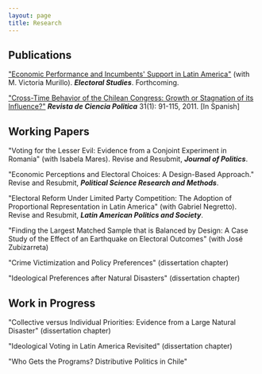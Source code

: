 ```yaml
---
layout: page
title: Research
---
```


## Publications

["Economic Performance and Incumbents' Support in Latin America"](http://www.sciencedirect.com/science/article/pii/S0261379416302244) (with M.
Victoria Murillo). ***Electoral Studies***. Forthcoming.

["Cross-Time Behavior of the Chilean Congress: Growth or Stagnation of its Influence?"](http://www.scielo.cl/pdf/revcipol/v31n1/art05.pdf) ***Revista de Ciencia Politica*** 31(1): 91-115, 2011. [In Spanish]

## Working Papers

"Voting for the Lesser Evil: Evidence from a Conjoint Experiment in Romania" (with Isabela Mares). Revise and Resubmit, ***Journal of Politics***.

"Economic Perceptions and Electoral Choices: A Design-Based Approach." Revise and Resubmit, ***Political Science Research and Methods***.

"Electoral Reform Under Limited Party Competition: The Adoption of Proportional Representation in Latin America" (with Gabriel Negretto). Revise and Resubmit, ***Latin American Politics and Society***.

"Finding the Largest Matched Sample that is Balanced by Design: A Case Study of the Effect of an Earthquake on Electoral Outcomes" (with José Zubizarreta)

"Crime Victimization and Policy Preferences" (dissertation chapter)

"Ideological Preferences after Natural Disasters" (dissertation chapter)

## Work in Progress

"Collective versus Individual Priorities: Evidence from a Large Natural Disaster" (dissertation chapter) 

"Ideological Voting in Latin America Revisited" (dissertation chapter) 

"Who Gets the Programs? Distributive Politics in Chile"
